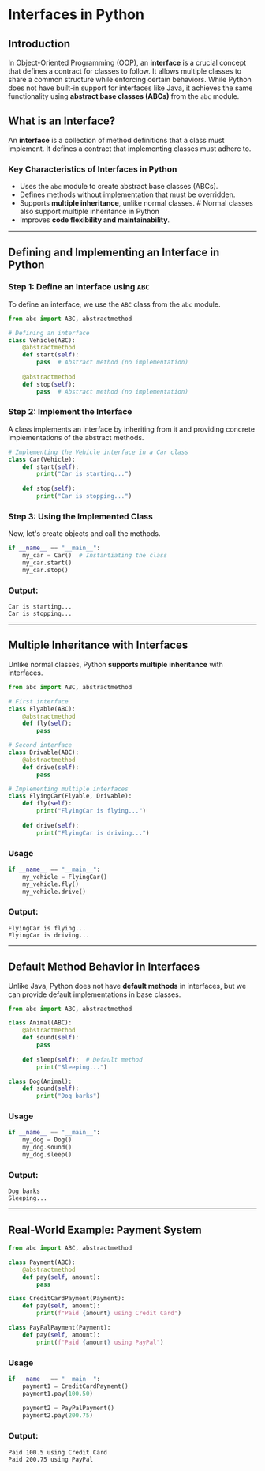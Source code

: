 # Interfaces in Python

## Introduction

In Object-Oriented Programming (OOP), an **interface** is a crucial concept that defines a contract for classes to follow. It allows multiple classes to share a common structure while enforcing certain behaviors. While Python does not have built-in support for interfaces like Java, it achieves the same functionality using **abstract base classes (ABCs)** from the `abc` module.

## What is an Interface?

An **interface** is a collection of method definitions that a class must implement. It defines a contract that implementing classes must adhere to.

### **Key Characteristics of Interfaces in Python**
- Uses the `abc` module to create abstract base classes (ABCs).
- Defines methods without implementation that must be overridden.
- Supports **multiple inheritance**, unlike normal classes. # Normal classes also support multiple inheritance in Python
- Improves **code flexibility and maintainability**.

---

## **Defining and Implementing an Interface in Python**

### **Step 1: Define an Interface using `ABC`**
To define an interface, we use the `ABC` class from the `abc` module.

```python
from abc import ABC, abstractmethod

# Defining an interface
class Vehicle(ABC):
    @abstractmethod
    def start(self):
        pass  # Abstract method (no implementation)
    
    @abstractmethod
    def stop(self):
        pass  # Abstract method (no implementation)
```

### **Step 2: Implement the Interface**
A class implements an interface by inheriting from it and providing concrete implementations of the abstract methods.

```python
# Implementing the Vehicle interface in a Car class
class Car(Vehicle):
    def start(self):
        print("Car is starting...")
    
    def stop(self):
        print("Car is stopping...")
```

### **Step 3: Using the Implemented Class**
Now, let's create objects and call the methods.

```python
if __name__ == "__main__":
    my_car = Car()  # Instantiating the class
    my_car.start()
    my_car.stop()
```

### **Output:**
```
Car is starting...
Car is stopping...
```

---

## **Multiple Inheritance with Interfaces**

Unlike normal classes, Python **supports multiple inheritance** with interfaces.

```python
from abc import ABC, abstractmethod

# First interface
class Flyable(ABC):
    @abstractmethod
    def fly(self):
        pass

# Second interface
class Drivable(ABC):
    @abstractmethod
    def drive(self):
        pass

# Implementing multiple interfaces
class FlyingCar(Flyable, Drivable):
    def fly(self):
        print("FlyingCar is flying...")
    
    def drive(self):
        print("FlyingCar is driving...")
```

### **Usage**
```python
if __name__ == "__main__":
    my_vehicle = FlyingCar()
    my_vehicle.fly()
    my_vehicle.drive()
```

### **Output:**
```
FlyingCar is flying...
FlyingCar is driving...
```

---

## **Default Method Behavior in Interfaces**

Unlike Java, Python does not have **default methods** in interfaces, but we can provide default implementations in base classes.

```python
from abc import ABC, abstractmethod

class Animal(ABC):
    @abstractmethod
    def sound(self):
        pass
    
    def sleep(self):  # Default method
        print("Sleeping...")

class Dog(Animal):
    def sound(self):
        print("Dog barks")
```

### **Usage**
```python
if __name__ == "__main__":
    my_dog = Dog()
    my_dog.sound()
    my_dog.sleep()
```

### **Output:**
```
Dog barks
Sleeping...
```

---

## **Real-World Example: Payment System**

```python
from abc import ABC, abstractmethod

class Payment(ABC):
    @abstractmethod
    def pay(self, amount):
        pass

class CreditCardPayment(Payment):
    def pay(self, amount):
        print(f"Paid {amount} using Credit Card")

class PayPalPayment(Payment):
    def pay(self, amount):
        print(f"Paid {amount} using PayPal")
```

### **Usage**
```python
if __name__ == "__main__":
    payment1 = CreditCardPayment()
    payment1.pay(100.50)
    
    payment2 = PayPalPayment()
    payment2.pay(200.75)
```

### **Output:**
```
Paid 100.5 using Credit Card
Paid 200.75 using PayPal
```
